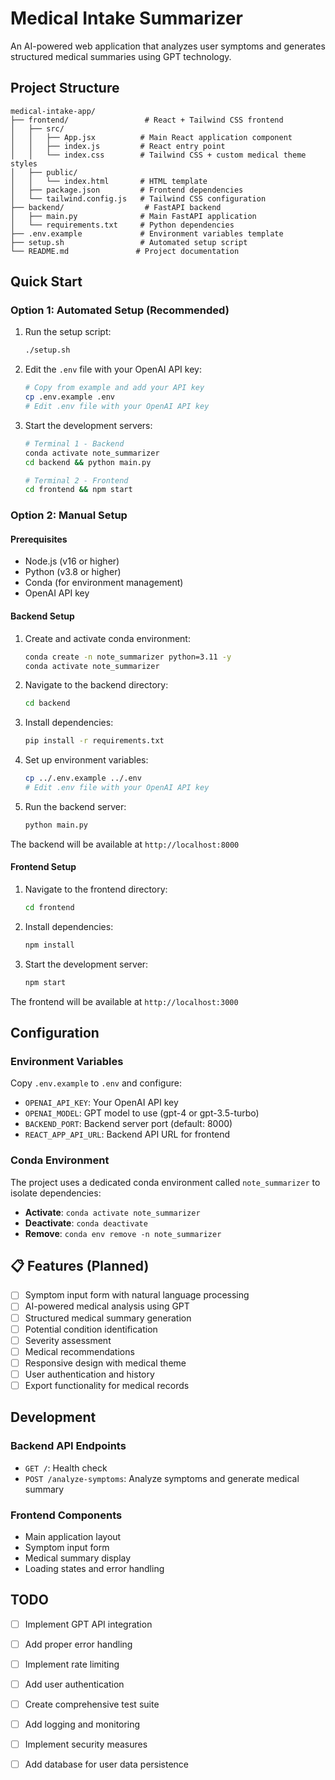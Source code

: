 # Medical Intake Summarizer

An AI-powered web application that analyzes user symptoms and generates structured medical summaries using GPT technology.

## Project Structure

```
medical-intake-app/
├── frontend/                 # React + Tailwind CSS frontend
│   ├── src/
│   │   ├── App.jsx          # Main React application component
│   │   ├── index.js         # React entry point
│   │   └── index.css        # Tailwind CSS + custom medical theme styles
│   ├── public/
│   │   └── index.html       # HTML template
│   ├── package.json         # Frontend dependencies
│   └── tailwind.config.js   # Tailwind CSS configuration
├── backend/                  # FastAPI backend
│   ├── main.py              # Main FastAPI application
│   └── requirements.txt     # Python dependencies
├── .env.example             # Environment variables template
├── setup.sh                 # Automated setup script
└── README.md               # Project documentation
```

## Quick Start

### Option 1: Automated Setup (Recommended)

1. Run the setup script:
   ```bash
   ./setup.sh
   ```

2. Edit the `.env` file with your OpenAI API key:
   ```bash
   # Copy from example and add your API key
   cp .env.example .env
   # Edit .env file with your OpenAI API key
   ```

3. Start the development servers:
   ```bash
   # Terminal 1 - Backend
   conda activate note_summarizer
   cd backend && python main.py
   
   # Terminal 2 - Frontend
   cd frontend && npm start
   ```

### Option 2: Manual Setup

#### Prerequisites

- Node.js (v16 or higher)
- Python (v3.8 or higher)
- Conda (for environment management)
- OpenAI API key

#### Backend Setup

1. Create and activate conda environment:
   ```bash
   conda create -n note_summarizer python=3.11 -y
   conda activate note_summarizer
   ```

2. Navigate to the backend directory:
   ```bash
   cd backend
   ```

3. Install dependencies:
   ```bash
   pip install -r requirements.txt
   ```

4. Set up environment variables:
   ```bash
   cp ../.env.example ../.env
   # Edit .env file with your OpenAI API key
   ```

5. Run the backend server:
   ```bash
   python main.py
   ```

The backend will be available at `http://localhost:8000`

#### Frontend Setup

1. Navigate to the frontend directory:
   ```bash
   cd frontend
   ```

2. Install dependencies:
   ```bash
   npm install
   ```

3. Start the development server:
   ```bash
   npm start
   ```

The frontend will be available at `http://localhost:3000`

## Configuration

### Environment Variables

Copy `.env.example` to `.env` and configure:

- `OPENAI_API_KEY`: Your OpenAI API key
- `OPENAI_MODEL`: GPT model to use (gpt-4 or gpt-3.5-turbo)
- `BACKEND_PORT`: Backend server port (default: 8000)
- `REACT_APP_API_URL`: Backend API URL for frontend

### Conda Environment

The project uses a dedicated conda environment called `note_summarizer` to isolate dependencies:

- **Activate**: `conda activate note_summarizer`
- **Deactivate**: `conda deactivate`
- **Remove**: `conda env remove -n note_summarizer`

## 📋 Features (Planned)

- [ ] Symptom input form with natural language processing
- [ ] AI-powered medical analysis using GPT
- [ ] Structured medical summary generation
- [ ] Potential condition identification
- [ ] Severity assessment
- [ ] Medical recommendations
- [ ] Responsive design with medical theme
- [ ] User authentication and history
- [ ] Export functionality for medical records

## Development

### Backend API Endpoints

- `GET /`: Health check
- `POST /analyze-symptoms`: Analyze symptoms and generate medical summary

### Frontend Components

- Main application layout
- Symptom input form
- Medical summary display
- Loading states and error handling

## TODO

- [ ] Implement GPT API integration
- [ ] Add proper error handling
- [ ] Implement rate limiting
- [ ] Add user authentication
- [ ] Create comprehensive test suite
- [ ] Add logging and monitoring
- [ ] Implement security measures
- [ ] Add database for user data persistence

